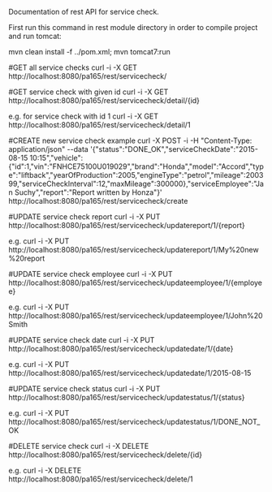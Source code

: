 Documentation of rest API for service check.


First run this command in rest module directory in order to compile project and run tomcat:

mvn clean install -f ../pom.xml; mvn tomcat7:run

#GET all service checks
curl -i -X GET http://localhost:8080/pa165/rest/servicecheck/


#GET service check with given id
curl -i -X GET http://localhost:8080/pa165/rest/servicecheck/detail/{id}

e.g. for service check with id 1
curl -i -X GET http://localhost:8080/pa165/rest/servicecheck/detail/1


#CREATE new service check example
curl -X POST -i -H "Content-Type: application/json" --data '{"status":"DONE_OK","serviceCheckDate":"2015-08-15 10:15","vehicle":{"id":1,"vin":"FNHCE75100U019029","brand":"Honda","model":"Accord","type":"liftback","yearOfProduction":2005,"engineType":"petrol","mileage":200399,"serviceCheckInterval":12,"maxMileage":300000},"serviceEmployee":"Jan Suchy","report":"Report written by Honza"}' http://localhost:8080/pa165/rest/servicecheck/create


#UPDATE service check report
curl -i -X PUT http://localhost:8080/pa165/rest/servicecheck/updatereport/1/{report}

e.g.
curl -i -X PUT http://localhost:8080/pa165/rest/servicecheck/updatereport/1/My%20new%20report


#UPDATE service check employee
curl -i -X PUT http://localhost:8080/pa165/rest/servicecheck/updateemployee/1/{employee}

e.g.
curl -i -X PUT http://localhost:8080/pa165/rest/servicecheck/updateemployee/1/John%20Smith


#UPDATE service check date
curl -i -X PUT http://localhost:8080/pa165/rest/servicecheck/updatedate/1/{date}

e.g.
curl -i -X PUT http://localhost:8080/pa165/rest/servicecheck/updatedate/1/2015-08-15


#UPDATE service check status
curl -i -X PUT http://localhost:8080/pa165/rest/servicecheck/updatestatus/1/{status}

e.g.
curl -i -X PUT http://localhost:8080/pa165/rest/servicecheck/updatestatus/1/DONE_NOT_OK


#DELETE service check
curl -i -X DELETE  http://localhost:8080/pa165/rest/servicecheck/delete/{id}

e.g.
curl -i -X DELETE  http://localhost:8080/pa165/rest/servicecheck/delete/1
